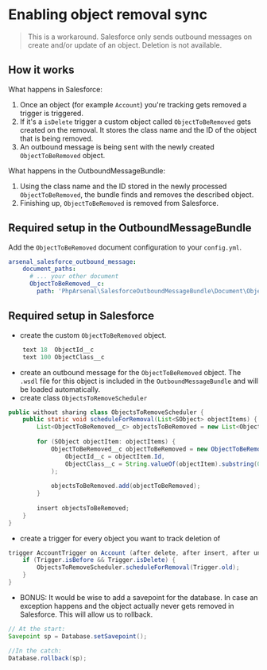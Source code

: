 # Enabling object removal sync

>This is a workaround. Salesforce only sends outbound messages on create and/or update of an object. Deletion is not available. 

## How it works

What happens in Salesforce:

1) Once an object (for example `Account`) you're tracking gets removed a trigger is triggered.
2) If it's a `isDelete` trigger a custom object called `ObjectToBeRemoved` gets created on the removal. It stores the class name and the ID of the object that is being removed.
3) An outbound message is being sent with the newly created `ObjectToBeRemoved` object.

What happens in the OutboundMessageBundle:

1) Using the class name and the ID stored in the newly processed `ObjectToBeRemoved`, the bundle finds and removes the described object.
2) Finishing up, `ObjectToBeRemoved` is removed from Salesforce. 

## Required setup in the OutboundMessageBundle

Add the `ObjectToBeRemoved` document configuration to your `config.yml`.

```yaml
arsenal_salesforce_outbound_message:
    document_paths:
      # ... your other document
      ObjectToBeRemoved__c:
        path: 'PhpArsenal\SalesforceOutboundMessageBundle\Document\ObjectToBeRemoved'
```

## Required setup in Salesforce

* create the custom `ObjectToBeRemoved` object.
```java 
    text 18  ObjectId__c
    text 100 ObjectClass__c
```

* create an outbound message for the `ObjectToBeRemoved` object. The `.wsdl` file for this object is included in the `OutboundMessageBundle` and will be loaded automatically.
* create class `ObjectsToRemoveScheduler`
```java 
public without sharing class ObjectsToRemoveScheduler {
    public static void scheduleForRemoval(List<SObject> objectItems) {
        List<ObjectToBeRemoved__c> objectsToBeRemoved = new List<ObjectToBeRemoved__c>();
        
        for (SObject objectItem: objectItems) {
            ObjectToBeRemoved__c objectToBeRemoved = new ObjectToBeRemoved__c(
                ObjectId__c = objectItem.Id,
                ObjectClass__c = String.valueOf(objectItem).substring(0, String.valueOf(objectItem).indexOf(':'))
            );
            
            objectsToBeRemoved.add(objectToBeRemoved);
        }
        
        insert objectsToBeRemoved;
    }
}
```
* create a trigger for every object you want to track deletion of
```java
trigger AccountTrigger on Account (after delete, after insert, after undelete, after update, before delete, before insert, before update) {
    if (Trigger.isBefore && Trigger.isDelete) {
        ObjectsToRemoveScheduler.scheduleForRemoval(Trigger.old);
    }
}
```

* BONUS: It would be wise to add a savepoint for the database. In case an exception happens and the object actually never gets removed in Salesforce. This will allow us to rollback.
```java
// At the start:
Savepoint sp = Database.setSavepoint();

//In the catch:
Database.rollback(sp);
```
